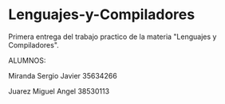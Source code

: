 # Lenguajes-y-Compiladores

Primera entrega del trabajo practico de la materia "Lenguajes y Compiladores".

ALUMNOS:

Miranda Sergio Javier 35634266

Juarez Miguel Angel 38530113
